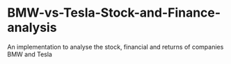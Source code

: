 # BMW-vs-Tesla-Stock-and-Finance-analysis
An implementation to analyse the stock, financial and returns of companies BMW and Tesla
